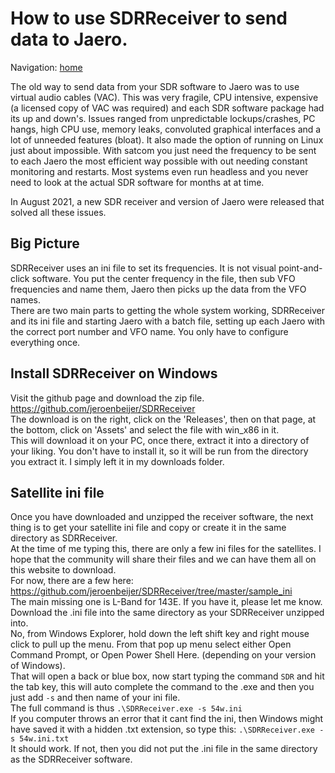 # How to use SDRReceiver to send data to Jaero.   
   
Navigation: [home](README.md)  

The old way to send data from your SDR software to Jaero was to use virtual audio cables (VAC). This was very fragile, CPU intensive, expensive (a licensed copy of VAC was required) and each SDR software package had its up and down's. Issues ranged from unpredictable lockups/crashes, PC hangs, high CPU use, memory leaks, convoluted graphical interfaces and a lot of unneeded features (bloat). It also made the option of running on Linux just about impossible. With satcom you just need the frequency to be sent to each Jaero the most efficient way possible with out needing constant monitoring and restarts. Most systems even run headless and you never need to look at the actual SDR software for months at at time.   
  
  In August 2021, a new SDR receiver and version of Jaero were released that solved all these issues.   
  ## Big Picture   
SDRReceiver uses an ini file to set its frequencies. It is not visual point-and-click software. You put the center frequency in the file, then sub VFO frequencies and name them, Jaero then picks up the data from the VFO names.  
There are two main parts to getting the whole system working, SDRReceiver and its ini file and starting Jaero with a batch file, setting up each Jaero with the correct port number and VFO name. You only have to configure everything once.
  ## Install SDRReceiver on Windows  
  Visit the github page and download the zip file.   
  <https://github.com/jeroenbeijer/SDRReceiver>  
  The download is on the right, click on the 'Releases', then on that page, at the bottom, click on 'Assets' and select the file with win_x86 in it.  
  This will download it on your PC, once there, extract it into a directory of your liking. You don't have to install it, so it will be run from the directory you extract it. I simply left it in my downloads folder.   
  ## Satellite ini file    
  Once you have downloaded and unzipped the receiver software, the next thing is to get your satellite ini file and copy or create it in the same directory as SDRReceiver.   
  At the time of me typing this, there are only a few ini files for the satellites. I hope that the community will share their files and we can have them all on this website to download.   
  For now, there are a few here: <https://github.com/jeroenbeijer/SDRReceiver/tree/master/sample_ini>   
  The main missing one is L-Band for 143E. If you have it, please let me know.    
  Download the .ini file into the same directory as your SDRReceiver unzipped into.   
  No, from Windows Explorer, hold down the left shift key and right mouse click to pull up the menu. From that pop up menu select either Open Command Prompt, or Open Power Shell Here. (depending on your version of Windows).   
  That will open a back or blue box, now start typing the command `SDR` and hit the tab key, this will auto complete the command to the .exe and then you just add `-s` and then name of your ini file.   
  The full command is thus `.\SDRReceiver.exe -s 54w.ini`   
  If you computer throws an error that it cant find the ini, then Windows might have saved it with a hidden .txt extension, so type this: `.\SDRReceiver.exe -s 54w.ini.txt`  
  It should work. If not, then you did not put the .ini file in the same directory as the SDRReceiver software.